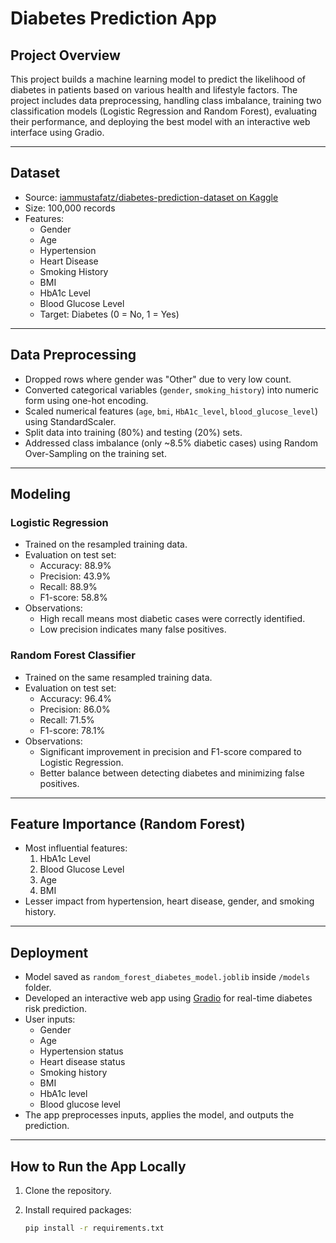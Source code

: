 # Diabetes Prediction App

## Project Overview
This project builds a machine learning model to predict the likelihood of diabetes in patients based on various health and lifestyle factors. The project includes data preprocessing, handling class imbalance, training two classification models (Logistic Regression and Random Forest), evaluating their performance, and deploying the best model with an interactive web interface using Gradio.

---

## Dataset
- Source: [iammustafatz/diabetes-prediction-dataset on Kaggle](https://www.kaggle.com/datasets/iammustafatz/diabetes-prediction-dataset)
- Size: 100,000 records
- Features:
  - Gender
  - Age
  - Hypertension
  - Heart Disease
  - Smoking History
  - BMI
  - HbA1c Level
  - Blood Glucose Level
  - Target: Diabetes (0 = No, 1 = Yes)

---

## Data Preprocessing
- Dropped rows where gender was "Other" due to very low count.
- Converted categorical variables (`gender`, `smoking_history`) into numeric form using one-hot encoding.
- Scaled numerical features (`age`, `bmi`, `HbA1c_level`, `blood_glucose_level`) using StandardScaler.
- Split data into training (80%) and testing (20%) sets.
- Addressed class imbalance (only ~8.5% diabetic cases) using Random Over-Sampling on the training set.

---

## Modeling
### Logistic Regression
- Trained on the resampled training data.
- Evaluation on test set:
  - Accuracy: 88.9%
  - Precision: 43.9%
  - Recall: 88.9%
  - F1-score: 58.8%
- Observations:
  - High recall means most diabetic cases were correctly identified.
  - Low precision indicates many false positives.

### Random Forest Classifier
- Trained on the same resampled training data.
- Evaluation on test set:
  - Accuracy: 96.4%
  - Precision: 86.0%
  - Recall: 71.5%
  - F1-score: 78.1%
- Observations:
  - Significant improvement in precision and F1-score compared to Logistic Regression.
  - Better balance between detecting diabetes and minimizing false positives.

---

## Feature Importance (Random Forest)
- Most influential features:
  1. HbA1c Level
  2. Blood Glucose Level
  3. Age
  4. BMI
- Lesser impact from hypertension, heart disease, gender, and smoking history.

---

## Deployment
- Model saved as `random_forest_diabetes_model.joblib` inside `/models` folder.
- Developed an interactive web app using [Gradio](https://gradio.app/) for real-time diabetes risk prediction.
- User inputs:
  - Gender
  - Age
  - Hypertension status
  - Heart disease status
  - Smoking history
  - BMI
  - HbA1c level
  - Blood glucose level
- The app preprocesses inputs, applies the model, and outputs the prediction.

---

## How to Run the App Locally
1. Clone the repository.
2. Install required packages:

   ```bash
   pip install -r requirements.txt

